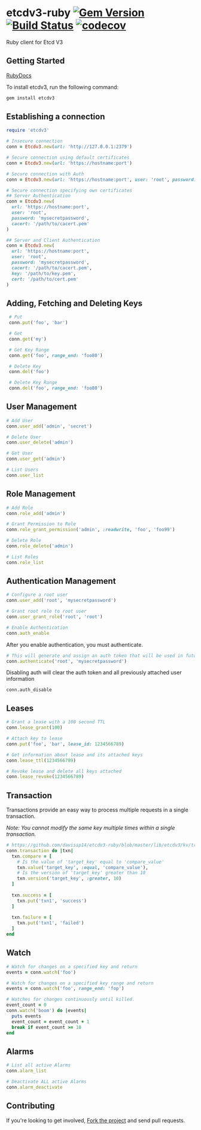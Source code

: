 # etcdv3-ruby  [![Gem Version](https://badge.fury.io/rb/etcdv3.svg)](https://badge.fury.io/rb/etcdv3) [![Build Status](https://travis-ci.org/davissp14/etcdv3-ruby.svg?branch=master)](https://travis-ci.org/davissp14/etcdv3-ruby) [![codecov](https://codecov.io/gh/davissp14/etcdv3-ruby/branch/master/graph/badge.svg)](https://codecov.io/gh/davissp14/etcdv3-ruby)


Ruby client for Etcd V3

## Getting Started

[RubyDocs](http://www.rubydoc.info/gems/etcdv3)

To install etcdv3, run the following command:
```ruby
gem install etcdv3
```

## Establishing a connection

```ruby
require 'etcdv3'

# Insecure connection
conn = Etcdv3.new(url: 'http://127.0.0.1:2379')

# Secure connection using default certificates
conn = Etcdv3.new(url: 'https://hostname:port')

# Secure connection with Auth
conn = Etcdv3.new(url: 'https://hostname:port', user: 'root', password: 'mysecretpassword')

# Secure connection specifying own certificates
## Server Authentication
conn = Etcdv3.new(
  url: 'https://hostname:port',
  user: 'root',
  password: 'mysecretpassword',
  cacert: '/path/to/cacert.pem'
)

## Server and Client Authentication
conn = Etcdv3.new(
  url: 'https://hostname:port',
  user: 'root',
  password: 'mysecretpassword',
  cacert: '/path/to/cacert.pem',
  key: '/path/to/key.pem',
  cert: '/path/to/cert.pem'
)
```

## Adding, Fetching and Deleting Keys
```ruby
 # Put
 conn.put('foo', 'bar')

 # Get
 conn.get('my')

 # Get Key Range
 conn.get('foo', range_end: 'foo80')

 # Delete Key
 conn.del('foo')

 # Delete Key Range
 conn.del('foo', range_end: 'foo80')
 ```

## User Management
```ruby
# Add User
conn.user_add('admin', 'secret')

# Delete User
conn.user_delete('admin')

# Get User
conn.user_get('admin')

# List Users
conn.user_list
```

## Role Management
```ruby
# Add Role
conn.role_add('admin')

# Grant Permission to Role
conn.role_grant_permission('admin', :readwrite, 'foo', 'foo99')

# Delete Role
conn.role_delete('admin')

# List Roles
conn.role_list
```

## Authentication Management
```ruby
# Configure a root user
conn.user_add('root', 'mysecretpassword')

# Grant root role to root user
conn.user_grant_role('root', 'root')

# Enable Authentication
conn.auth_enable
```
After you enable authentication, you must authenticate.
```ruby
# This will generate and assign an auth token that will be used in future requests.
conn.authenticate('root', 'mysecretpassword')
```
Disabling auth will clear the auth token and all previously attached user information
```
conn.auth_disable
```

## Leases
```ruby
# Grant a lease with a 100 second TTL
conn.lease_grant(100)

# Attach key to lease
conn.put('foo', 'bar', lease_id: 1234566789)

# Get information about lease and its attached keys
conn.lease_ttl(1234566789)

# Revoke lease and delete all keys attached
conn.lease_revoke(1234566789)
```

## Transaction
Transactions provide an easy way to process multiple requests in a single transaction.

_Note: You cannot modify the same key multiple times within a single transaction._

```ruby
# https://github.com/davissp14/etcdv3-ruby/blob/master/lib/etcdv3/kv/transaction.rb
conn.transaction do |txn|
  txn.compare = [
    # Is the value of 'target_key' equal to 'compare_value'
    txn.value('target_key', :equal, 'compare_value'),
    # Is the version of 'target_key' greater than 10
    txn.version('target_key', :greater, 10)
  ]
  
  txn.success = [
    txn.put('txn1', 'success')
  ]
  
  txn.failure = [
    txn.put('txn1', 'failed')
  ]
end
```

## Watch
```ruby
# Watch for changes on a specified key and return
events = conn.watch('foo')

# Watch for changes on a specified key range and return
events = conn.watch('foo', range_end: 'fop')

# Watches for changes continuously until killed.
event_count = 0
conn.watch('boom') do |events|
  puts events
  event_count = event_count + 1
  break if event_count >= 10
end
```

## Alarms
```ruby
# List all active Alarms
conn.alarm_list

# Deactivate ALL active Alarms
conn.alarm_deactivate
```

## Contributing

If you're looking to get involved, [Fork the project](https://github.com/davissp14/etcdv3-ruby) and send pull requests.
